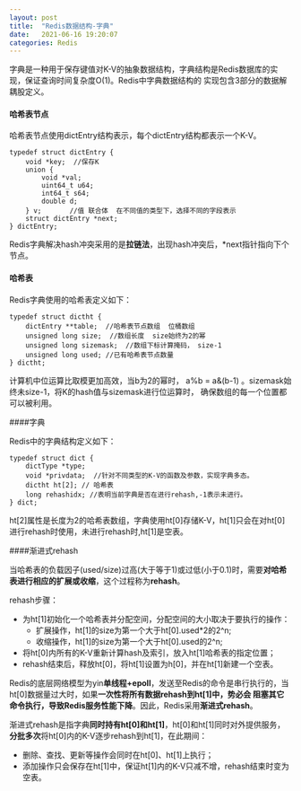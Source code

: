 ```yaml
---
layout: post
title:  "Redis数据结构-字典"
date:   2021-06-16 19:20:07
categories: Redis
---
```


字典是一种用于保存键值对K-V的抽象数据结构，字典结构是Redis数据库的实现，保证查询时间复杂度O(1)。Redis中字典数据结构的
实现包含3部分的数据解耦股定义。

#### 哈希表节点

哈希表节点使用dictEntry结构表示，每个dictEntry结构都表示一个K-V。
```
typedef struct dictEntry {
    void *key;  //保存K
    union {
        void *val;
        uint64_t u64;
        int64_t s64;
        double d;
    } v;       //值 联合体  在不同值的类型下，选择不同的字段表示
    struct dictEntry *next; 
} dictEntry;
```
Redis字典解决hash冲突采用的是**拉链法**，出现hash冲突后，*next指针指向下个节点。


#### 哈希表

Redis字典使用的哈希表定义如下：
```
typedef struct dictht {
    dictEntry **table;  //哈希表节点数组  位桶数组
    unsigned long size;  //数组长度  size始终为2的幂
    unsigned long sizemask;  //数组下标计算掩码， size-1
    unsigned long used; //已有哈希表节点数量
} dictht;
```
计算机中位运算比取模更加高效，当b为2的幂时， a%b = a&(b-1) 。sizemask始终未size-1，将K的hash值与sizemask进行位运算时，
确保数组的每一个位置都可以被利用。

####字典

Redis中的字典结构定义如下：

```
typedef struct dict {
    dictType *type;
    void *privdata;  //针对不同类型的K-V的函数及参数，实现字典多态。
    dictht ht[2]; // 哈希表
    long rehashidx; //表明当前字典是否在进行rehash,-1表示未进行。
} dict;
```
ht[2]属性是长度为2的哈希表数组，字典使用ht[0]存储K-V，ht[1]只会在对ht[0]进行rehash时使用，未进行rehash时,ht[1]是空表。


####渐进式rehash

当哈希表的负载因子(used/size)过高(大于等于1)或过低(小于0.1)时，需要**对哈希表进行相应的扩展或收缩**，这个过程称为**rehash**。

rehash步骤：

* 为ht[1]初始化一个哈希表并分配空间，分配空间的大小取决于要执行的操作：
    * 扩展操作，ht[1]的size为第一个大于ht[0].used*2的2^n;
    * 收缩操作，ht[1]的size为第一个大于ht[0].used的2^n;
* 将ht[0]内所有的K-V重新计算hash及索引，放入ht[1]哈希表的指定位置；
* rehash结束后，释放ht[0]，将ht[1]设置为h[0]，并在ht[1]新建一个空表。

Redis的底层网络模型为yin**单线程+epoll**，发送至Redis的命令是串行执行的，当ht[0]数据量过大时，如果**一次性将所有数据rehash到ht[1]中，势必会
阻塞其它命令执行，导致Redis服务性能下降**。因此，Redis采用**渐进式rehash**。

渐进式rehash是指字典**同时持有ht[0]和ht[1]**，ht[0]和ht[1]同时对外提供服务，**分批多次**将ht[0]内的K-V逐步rehash到ht[1]，在此期间：
* 删除、查找、更新等操作会同时在ht[0]、ht[1]上执行；
* 添加操作只会保存在ht[1]中，保证ht[1]内的K-V只减不增，rehash结束时变为空表。






